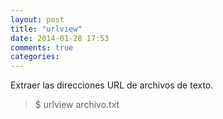 ```yaml
---
layout: post
title: "urlview"
date: 2014-01-28 17:53
comments: true
categories: 
---
```

Extraer las direcciones URL de archivos de texto.

>$ urlview archivo.txt

